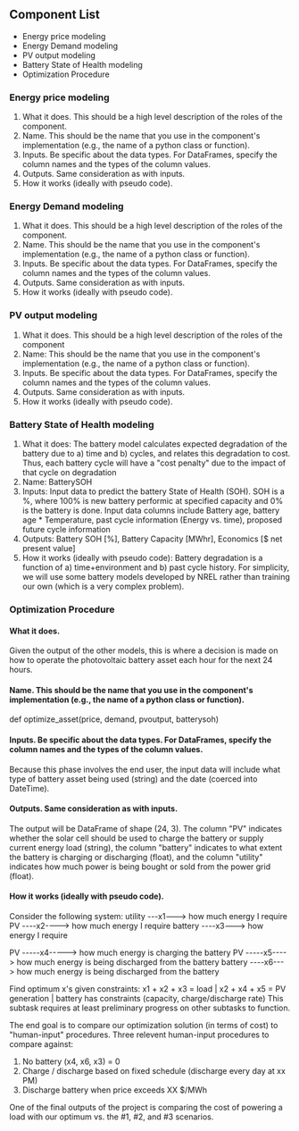 ## Component List

- Energy price modeling
- Energy Demand modeling
- PV output modeling
- Battery State of Health modeling
- Optimization Procedure

### Energy price modeling
1. What it does. This should be a high level description of the roles of the component.
2. Name. This should be the name that you use in the component's implementation (e.g., the name of a python class or function).
3. Inputs. Be specific about the data types. For DataFrames, specify the column names and the types of the column values.
4. Outputs. Same consideration as with inputs.
5. How it works (ideally with pseudo code).

### Energy Demand modeling
1. What it does. This should be a high level description of the roles of the component.
2. Name. This should be the name that you use in the component's implementation (e.g., the name of a python class or function).
3. Inputs. Be specific about the data types. For DataFrames, specify the column names and the types of the column values.
4. Outputs. Same consideration as with inputs.
5. How it works (ideally with pseudo code).

### PV output modeling
1. What it does. This should be a high level description of the roles of the component
2. Name:  This should be the name that you use in the component's implementation (e.g., the name of a python class or function).
3. Inputs. Be specific about the data types. For DataFrames, specify the column names and the types of the column values.
4. Outputs. Same consideration as with inputs.
5. How it works (ideally with pseudo code).

### Battery State of Health modeling
1. What it does: The battery model calculates expected degradation of the battery due to a) time and b) cycles, and relates this degradation to cost. Thus, each battery cycle will have a "cost penalty" due to the impact of that cycle on degradation
2. Name: BatterySOH
3. Inputs: Input data to predict the battery State of Health (SOH). SOH is a %, where 100% is new battery performic at specified capacity and 0% is the battery is done. Input data columns include Battery age, battery age * Temperature, past cycle information (Energy vs. time), proposed future cycle information
4. Outputs: Battery SOH [%], Battery Capacity [MWhr], Economics [$ net present value]
5. How it works (ideally with pseudo code): Battery degradation is a function of a) time+environment and b) past cycle history. For simplicity, we will use some battery models developed by NREL rather than training our own (which is a very complex problem).

### Optimization Procedure
#### What it does. 
Given the output of the other models, this is where a decision is made on how to operate the photovoltaic battery asset each hour for the next 24 hours.

#### Name. This should be the name that you use in the component's implementation (e.g., the name of a python class or function).
def optimize_asset(price, demand, pvoutput, batterysoh)

#### Inputs. Be specific about the data types. For DataFrames, specify the column names and the types of the column values.
Because this phase involves the end user, the input data will include what type of battery asset being used (string) and the date (coerced into DateTime).

#### Outputs. Same consideration as with inputs.
The output will be DataFrame of shape (24, 3). The column "PV" indicates whether the solar cell should be used to charge the battery or supply current energy load (string), the column "battery" indicates to what extent the battery is charging or discharging (float), and the column "utility" indicates how much power is being bought or sold from the power grid (float).

#### How it works (ideally with pseudo code).
Consider the following system:
utility ---x1---> how much energy I require 
PV ----x2----> how much energy I require
battery ----x3---> how energy I require

PV -----x4-----> how much energy is charging the battery
PV -----x5----> how much energy is being discharged from the battery
battery ----x6---> how much energy is being discharged from the battery

Find optimum x's given constraints: x1 + x2 + x3 = load | x2 + x4 + x5 = PV generation | battery has constraints (capacity, charge/discharge rate)
This subtask requires at least preliminary progress on other subtasks to function.

The end goal is to compare our optimization solution (in terms of cost) to "human-input" procedures. Three relevent human-input procedures to compare against:
1. No battery (x4, x6, x3) = 0
2. Charge / discharge based on fixed schedule (discharge every day at xx PM)
3. Discharge battery when price exceeds XX $/MWh

One of the final outputs of the project is comparing the cost of powering a load with our optimum vs. the #1, #2, and #3 scenarios.
